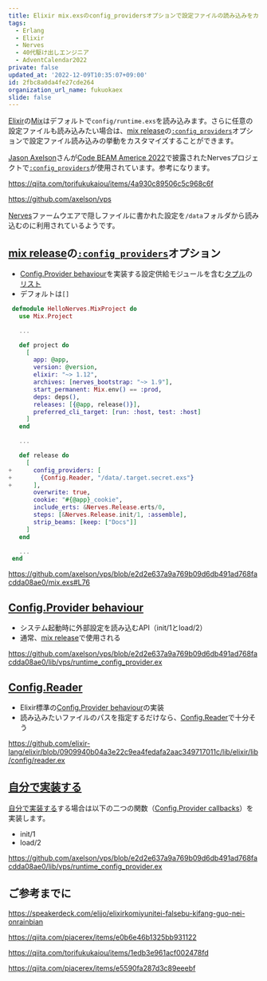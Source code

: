 ```yaml
---
title: Elixir mix.exsのconfig_providersオプションで設定ファイルの読み込みをカスタマイズ
tags:
  - Erlang
  - Elixir
  - Nerves
  - 40代駆け出しエンジニア
  - AdventCalendar2022
private: false
updated_at: '2022-12-09T10:35:07+09:00'
id: 2fbc8a0da4fe27cde264
organization_url_name: fukuokaex
slide: false
---
```

[Elixir]の[Mix]はデフォルトで`config/runtime.exs`を読み込みます。さらに任意の設定ファイルも読み込みたい場合は、[mix release]の[`:config_providers`][mix release - Config providers]オプションで設定ファイル読み込みの挙動をカスタマイズすることができます。

[Jason Axelson](https://github.com/axelson)さんが[Code BEAM Americe 2022](https://codebeamamerica.com)で披露されたNervesプロジェクトで[`:config_providers`][mix release - Config providers]が使用されています。参考になります。

https://qiita.com/torifukukaiou/items/4a930c89506c5c968c6f

https://github.com/axelson/vps

[Nerves]ファームウエアで隠しファイルに書かれた設定を`/data`フォルダから読み込むのに利用されているようです。

## [mix release]の[`:config_providers`][mix release - Config providers]オプション

- [Config.Provider behaviour]を実装する設定供給モジュールを含む[タプル][Tuple]の[リスト][List]
- デフォルトは`[]`

```diff_elixir:mix.exs
 defmodule HelloNerves.MixProject do
   use Mix.Project

   ...

   def project do
     [
       app: @app,
       version: @version,
       elixir: "~> 1.12",
       archives: [nerves_bootstrap: "~> 1.9"],
       start_permanent: Mix.env() == :prod,
       deps: deps(),
       releases: [{@app, release()}],
       preferred_cli_target: [run: :host, test: :host]
     ]
   end

   ...

   def release do
     [
+      config_providers: [
+        {Config.Reader, "/data/.target.secret.exs"}
+      ],
       overwrite: true,
       cookie: "#{@app}_cookie",
       include_erts: &Nerves.Release.erts/0,
       steps: [&Nerves.Release.init/1, :assemble],
       strip_beams: [keep: ["Docs"]]
     ]
   end

   ...
 end
```

https://github.com/axelson/vps/blob/e2d2e637a9a769b09d6db491ad768facdda08ae0/mix.exs#L76

## [Config.Provider behaviour]

- システム起動時に外部設定を読み込むAPI（init/1とload/2）
- 通常、[mix release]で使用される

https://github.com/axelson/vps/blob/e2d2e637a9a769b09d6db491ad768facdda08ae0/lib/vps/runtime_config_provider.ex

## [Config.Reader]

- Elixir標準の[Config.Provider behaviour]の実装
- 読み込みたいファイルのパスを指定するだけなら、[Config.Reader]で十分そう

https://github.com/elixir-lang/elixir/blob/0909940b04a3e22c9ea4fedafa2aac349717011c/lib/elixir/lib/config/reader.ex


## [自分で実装する][Custom config provider]

[自分で実装する][Custom config provider]する場合は以下の二つの関数（[Config.Provider callbacks]）を実装します。

- init/1
- load/2

https://github.com/axelson/vps/blob/e2d2e637a9a769b09d6db491ad768facdda08ae0/lib/vps/runtime_config_provider.ex

## ご参考までに

https://speakerdeck.com/elijo/elixirkomiyunitei-falsebu-kifang-guo-nei-onrainbian

https://qiita.com/piacerex/items/e0b6e46b1325bb931122

https://qiita.com/torifukukaiou/items/1edb3e961acf002478fd

https://qiita.com/piacerex/items/e5590fa287d3c89eeebf

[Dashbit]: https://dashbit.co/
[Elixir]: https://elixir-lang.org/
[Erlang]: https://www.erlang.org/
[Phoenix]: https://www.phoenixframework.org/
[Nerves]: https://hexdocs.pm/nerves
[Livebook]: https://livebook.dev/
[IEx]: https://elixirschool.com/ja/lessons/basics/basics/#%E5%AF%BE%E8%A9%B1%E3%83%A2%E3%83%BC%E3%83%89
[Node | hexdocs]: https://hexdocs.pm/elixir/Node.html
[otp_distribution | elixirschool]: https://elixirschool.com/ja/lessons/advanced/otp_distribution
[Node.ping/1]: https://hexdocs.pm/elixir/Node.html#ping/1
[Node.connect/1]: https://hexdocs.pm/elixir/Node.html#connect/1
[Node.spawn/2]: https://hexdocs.pm/elixir/Node.html#spawn/2
[Node.list/0]: https://hexdocs.pm/elixir/Node.html#list/0
[Node.set_cookie/2]: https://hexdocs.pm/elixir/Node.html#set_cookie/2
[Node.get_cookie/0]: https://hexdocs.pm/elixir/Node.html#get_cookie/0
[epmd]: https://www.erlang.org/doc/man/epmd.html
[rpc]: https://www.erlang.org/doc/man/rpc.html
[erpc]: https://www.erlang.org/doc/man/erpc.html
[phoenix_live_dashboard]: https://github.com/phoenixframework/phoenix_live_dashboard
[phoenix_pubsub]: https://github.com/phoenixframework/phoenix_pubsub
[遠隔手続き呼出し]: https://ja.wikipedia.org/wiki/%E9%81%A0%E9%9A%94%E6%89%8B%E7%B6%9A%E3%81%8D%E5%91%BC%E5%87%BA%E3%81%97
[BEAM (Erlang virtual machine)]: https://en.wikipedia.org/wiki/BEAM_(Erlang_virtual_machine)
[:rpc.call/4]: https://www.erlang.org/doc/man/rpc.html#call-4
[IEx.Helpers.open/1]: https://hexdocs.pm/iex/IEx.Helpers.html#open/1
[Enum.reduce/3]: https://hexdocs.pm/elixir/Enum.html#reduce/3
[IEx.Helpers.h/1]: https://hexdocs.pm/iex/IEx.Helpers.html#h/1
[VS Code]: https://code.visualstudio.com/
[環境変数]: https://ja.wikipedia.org/wiki/%E7%92%B0%E5%A2%83%E5%A4%89%E6%95%B0
[Kernel]: https://hexdocs.pm/elixir/Kernel.html
[出版-購読型モデル]: https://ja.wikipedia.org/wiki/%E5%87%BA%E7%89%88-%E8%B3%BC%E8%AA%AD%E5%9E%8B%E3%83%A2%E3%83%87%E3%83%AB
[pg]: https://www.erlang.org/doc/man/pg.html
[Config.Provider behaviour]: https://hexdocs.pm/elixir/Config.Provider.html
[Config.Provider callbacks]: https://hexdocs.pm/elixir/Config.Provider.html#callbacks
[mix release]: https://hexdocs.pm/mix/Mix.Tasks.Release.html
[Config.Reader]: https://hexdocs.pm/elixir/Config.Reader.html
[mix release - Config providers]: https://hexdocs.pm/mix/Mix.Tasks.Release.html#module-config-providers
[List]: https://hexdocs.pm/elixir/List.html
[Tuple]: https://hexdocs.pm/elixir/Tuple.html
[ビヘイビア]: https://elixirschool.com/ja/lessons/advanced/behaviours
[Mix]: https://hexdocs.pm/mix/Mix.html
[Custom config provider]: https://hexdocs.pm/elixir/Config.Provider.html#module-custom-config-provider
